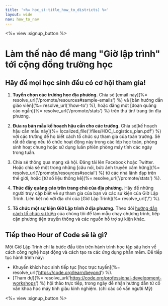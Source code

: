 ```yaml
---
title: '<%= hoc_s(:title_how_to_districts) %>'
layout: wide
nav: how_to_nav
---
```

<%= view :signup_button %>

# Làm thế nào để mang "Giờ lập trình" tới cộng đồng trường học

## Hãy để mọi học sinh đều có cơ hội tham gia!

1. **Tuyển chọn các trường học địa phương.** Chia sẻ [email này](%= resolve_url('/promote/resources#sample-emails') %) và [bản hướng dẫn giáo viên](%= resolve_url('/how-to') %), hoặc đăng một [đoạn quảng cáo ngắn](%= resolve_url('/promote/stats') %) trên thư tin/ trang tin địa phương.

2. **Đưa ra bản mẫu kế hoạch hậu cần cho các trường.** Chia sẻ[kế hoạch hậu cần mẫu này](%= localized_file('/files/HOC_Logistics_plan.pdf') %) với các trường để họ biết cách tổ chức sự tham gia của toàn trường. Sẽ rất dễ dàng nếu tổ chức hoạt động này trong các lớp học toán, phòng sinh hoạt chung hoặc sử dụng luân phiên phòng máy tính các ngày trong tuần.

3. Chia sẻ thông qua mạng xã hội. Đăng tải lên Facebook hoặc Twitter. Hoặc chia sẻ một trong những [câu nói, bức ảnh truyền cảm hứng](%= resolve_url('/promote/resources#social') %) từ các nhà lãnh đạp trên thế giới, hoặc [từ số liệu thống kê](%= resolve_url('/promote/stats') %).

4. **Thúc đẩy quảng cáo trên trang chủ của địa phương.** Hãy để những người truy cập biết về sự tham gia của bạn và các sự kiện của Giờ Lập Trình. Liên kết nó với địa chỉ của [Giờ Lập Trình](%= resolve_url('/') %).

5. **Tổ chức một sự kiện Giờ Lập trình ở địa phương.** Theo dõi [hướng dẫn cách tổ chức sự kiện](<%= hoc_uri('/resources/how-to-event') %>) của chúng tôi để làm mẫu chạy chương trình, tiếp cận phương tiện truyền thông và các nguồn hỗ trợ sự kiện khác.

## Tiếp theo Hour of Code sẽ là gì?

Một Giờ Lập Trình chỉ là bước đầu tiên trên hành trình học tập sâu hơn về cách công nghệ hoạt động và cách tạo ra các ứng dụng phần mềm. Để tiếp tục hành trình này:

- Khuyến khích học sinh tiếp tục [học trực tuyến](%= resolve_url('https://code.org/learn/beyond') %).
- [Tham dự](%= resolve_url('https://code.org/professional-development-workshops') %) hội thảo trực tiếp, trong ngày để nhận hướng dẫn từ cố vấn khoa học máy tính giàu kinh nghiệm. (chỉ các cố vấn người Mỹ)

<%= view :signup_button %>